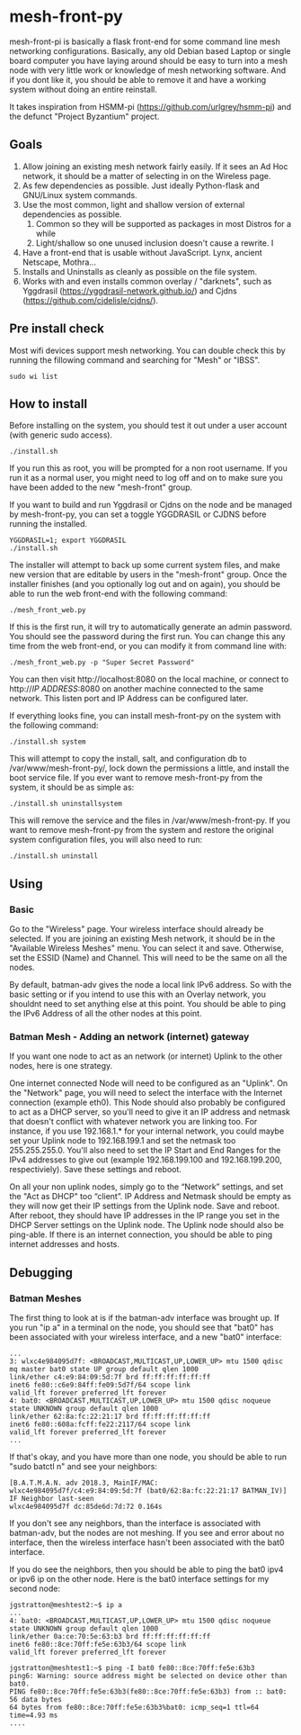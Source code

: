 # mesh-front-py
mesh-front-pi is basically a flask front-end for some command line mesh networking configurations. Basically, any old Debian based Laptop or single board computer you have laying around should be easy to turn into a mesh node with very little work or knowledge of mesh networking software. And if you dont like it, you should be able to remove it and have a working system without doing an entire reinstall. 

It takes inspiration from HSMM-pi (https://github.com/urlgrey/hsmm-pi) and the defunct "Project Byzantium" project. 

## Goals
1. Allow joining an existing mesh network fairly easily. If it sees an Ad Hoc network, it should be a matter of selecting in on the Wireless page. 
1. As few dependencies as possible. Just ideally Python-flask and GNU/Linux system commands.
1. Use the most common, light and shallow version of external dependencies as possible. 
	1. Common so they will be supported as packages in most Distros for a while
	1. Light/shallow so one unused inclusion doesn't cause a rewrite. I
1. Have a front-end that is usable without JavaScript. Lynx, ancient Netscape, Mothra... 
1. Installs and Uninstalls as cleanly as possible on the file system. 
1. Works with and even installs common overlay / "darknets", such as Yggdrasil (https://yggdrasil-network.github.io/) and Cjdns (https://github.com/cjdelisle/cjdns/).

## Pre install check
Most wifi devices support mesh networking. You can double check this by running the fillowing command and searching for "Mesh" or "IBSS".

    sudo wi list

## How to install
Before installing on the system, you should test it out under a user account (with generic sudo access). 

    ./install.sh

If you run this as root, you will be prompted for a non root username. If you run it as a normal user, you might need to log off and on to make sure you have been added to the new "mesh-front" group.

If you want to build and run Yggdrasil or Cjdns on the node and be managed by mesh-front-py, you can set a toggle YGGDRASIL or CJDNS before running the installed.

    YGGDRASIL=1; export YGGDRASIL
    ./install.sh

The installer will attempt to back up some current system files, and make new version that are editable by users in the "mesh-front" group. Once the installer finishes (and you optionally log out and on again), you should be able to run the web front-end with the following command:

    ./mesh_front_web.py

If this is the first run, it will try to automatically generate an admin password. You should see the password during the first run. You can change this any time from the web front-end, or you can modify it from command line with:

    ./mesh_front_web.py -p "Super Secret Password"

You can then visit http://localhost:8080 on the local machine, or connect to http://*IP ADDRESS*:8080 on another machine connected to the same network. This listen port and IP Address can be configured later.

If everything looks fine, you can install mesh-front-py on the system with the following command:

    ./install.sh system

This will attempt to copy the install, salt, and configuration db to /var/www/mesh-front-py/, lock down the permissions a little, and install the boot service file. If you ever want to remove mesh-front-py from the system, it should be as simple as:

    ./install.sh uninstallsystem

This will remove the service and the files in /var/www/mesh-front-py. If you want to remove mesh-front-py from the system and restore the original system configuration files, you will also need to run:

    ./install.sh uninstall

## Using

### Basic
Go to the "Wireless" page. Your wireless interface should already be selected. If you are joining an existing Mesh network, it should be in the "Available Wireless Meshes" menu. You can select it and save. Otherwise, set the ESSID (Name) and Channel. This will need to be the same on all the nodes.

By default, batman-adv gives the node a local link IPv6 address. So with the basic setting or if you intend to use this with an Overlay network, you shouldnt need to set anything else at this point. You should be able to ping the IPv6 Address of all the other nodes at this point.

### Batman Mesh - Adding an network (internet) gateway
If you want one node to act as an network (or internet) Uplink to the other nodes, here is one strategy.

One internet connected Node will need to be configured as an "Uplink". On the "Network" page, you will need to select the interface with the Internet connection (example eth0). This Node should also probably be configured to act as a DHCP server, so you'll need to give it an IP address and netmask that doesn't conflict with whatever network you are linking too. For instance, if you use 192.168.1.* for your internal network, you could maybe set your Uplink node to 192.168.199.1 and set the netmask too 255.255.255.0. You'll also need to set the IP Start and End Ranges for the IPv4 addresses to give out (example 192.168.199.100 and 192.168.199.200, respectiviely). Save these settings and reboot.

On all your non uplink nodes, simply go to the “Network” settings, and set the "Act as DHCP" too “client”. IP Address and Netmask should be empty as they will now get their IP settings from the Uplink node. Save and reboot. After reboot, they should have IP addresses in the IP range you set in the DHCP Server settings on the Uplink node. The Uplink node should also be ping-able. If there is an internet connection, you should be able to ping internet addresses and hosts.

## Debugging

### Batman Meshes

The first thing to look at is if the batman-adv interface was brought up. If you run "ip a" in a terminal on the node, you should see that "bat0" has been associated with your wireless interface, and a new "bat0" interface:

    ...
    3: wlxc4e984095d7f: <BROADCAST,MULTICAST,UP,LOWER_UP> mtu 1500 qdisc mq master bat0 state UP group default qlen 1000
    link/ether c4:e9:84:09:5d:7f brd ff:ff:ff:ff:ff:ff
    inet6 fe80::c6e9:84ff:fe09:5d7f/64 scope link
    valid_lft forever preferred_lft forever
    4: bat0: <BROADCAST,MULTICAST,UP,LOWER_UP> mtu 1500 qdisc noqueue state UNKNOWN group default qlen 1000
    link/ether 62:8a:fc:22:21:17 brd ff:ff:ff:ff:ff:ff
    inet6 fe80::608a:fcff:fe22:2117/64 scope link
    valid_lft forever preferred_lft forever
    ...

If that's okay, and you have more than one node, you should be able to run "sudo batctl n" and see your neighbors:

    [B.A.T.M.A.N. adv 2018.3, MainIF/MAC: wlxc4e984095d7f/c4:e9:84:09:5d:7f (bat0/62:8a:fc:22:21:17 BATMAN_IV)]
    IF Neighbor last-seen
    wlxc4e984095d7f dc:85de6d:7d:72 0.164s

If you don't see any neighbors, than the interface is associated with batman-adv, but the nodes are not meshing. If you see and error about no interface, then the wireless interface hasn't been associated with the bat0 interface.

If you do see the neighbors, then you should be able to ping the bat0 ipv4 or ipv6 ip on the other node. Here is the bat0 interface settings for my second node:

    jgstratton@meshtest2:~$ ip a
    ...
    4: bat0: <BROADCAST,MULTICAST,UP,LOWER_UP> mtu 1500 qdisc noqueue state UNKNOWN group default qlen 1000
    link/ether 0a:ce:70:5e:63:b3 brd ff:ff:ff:ff:ff:ff
    inet6 fe80::8ce:70ff:fe5e:63b3/64 scope link
    valid_lft forever preferred_lft forever

    jgstratton@meshtest1:~$ ping -I bat0 fe80::8ce:70ff:fe5e:63b3
    ping6: Warning: source address might be selected on device other than bat0.
    PING fe80::8ce:70ff:fe5e:63b3(fe80::8ce:70ff:fe5e:63b3) from :: bat0: 56 data bytes
    64 bytes from fe80::8ce:70ff:fe5e:63b3%bat0: icmp_seq=1 ttl=64 time=4.93 ms
    ....
